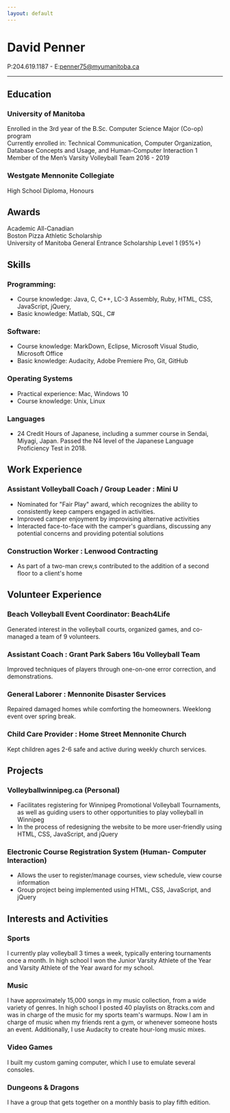 ```yaml
---
layout: default
---
```



# David Penner 

P:204.619.1187 - E:penner75@myumanitoba.ca 

-------------

## Education

### University of Manitoba 

Enrolled in the 3rd year of the B.Sc. Computer Science Major (Co-op) program <br>Currently enrolled in: Technical Communication, Computer Organization, Database Concepts and Usage, and Human-Computer Interaction 1 <br>Member of the Men’s Varsity Volleyball Team  2016 - 2019

### Westgate Mennonite Collegiate 

High School Diploma, Honours

## Awards

Academic All-Canadian <br>Boston Pizza Athletic Scholarship<br>University of Manitoba General Entrance Scholarship Level 1 (95%+)

## Skills

### Programming:

- Course knowledge: Java, C, C++, LC-3 Assembly, Ruby,  HTML, CSS, JavaScript, jQuery, 
- Basic knowledge: Matlab, SQL, C#

### Software:

- Course knowledge: MarkDown, Eclipse, Microsoft Visual Studio, Microsoft Office
- Basic knowledge: Audacity, Adobe Premiere Pro, Git, GitHub

### Operating Systems

- Practical experience: Mac, Windows 10
- Course knowledge: Unix, Linux <br>

### Languages

- 24 Credit Hours of Japanese, including a summer course in Sendai, Miyagi, Japan. Passed the N4 level of the Japanese Language Proficiency Test in 2018.

## Work Experience

###  Assistant Volleyball Coach / Group Leader   : Mini U

- Nominated for "Fair Play" award, which recognizes the ability to consistently keep campers engaged in activities.
- Improved camper enjoyment by improvising alternative activities
- Interacted face-to-face with the camper's guardians, discussing any potential concerns and providing potential solutions

###  Construction Worker : Lenwood Contracting 

- As part of a two-man crew,s contributed to the addition of a second floor to a client's home

## Volunteer Experience

### Beach Volleyball Event Coordinator: Beach4Life

Generated interest in the volleyball courts, organized games, and co-managed a team of 9 volunteers.

### Assistant Coach : Grant Park Sabers 16u Volleyball Team

Improved techniques of players through one-on-one error correction, and demonstrations.

### General Laborer : Mennonite Disaster Services

Repaired damaged homes while comforting the homeowners. Weeklong event over spring break.

### Child Care Provider : Home Street Mennonite Church

Kept children ages 2-6 safe and active during weekly church services.

## Projects

### Volleyballwinnipeg.ca (Personal)

- Facilitates registering for Winnipeg Promotional Volleyball Tournaments, as well as guiding users to other opportunities to play volleyball in Winnipeg
- In the process of redesigning the website to be more user-friendly using HTML, CSS, JavaScript, and jQuery

### Electronic Course Registration System (Human- Computer Interaction)

- Allows the user to register/manage courses, view schedule, view course information
- Group project being implemented using HTML, CSS, JavaScript, and jQuery

## Interests and Activities

### Sports

I currently play volleyball 3 times a week, typically entering tournaments once a month. In high school I won the Junior Varsity Athlete of the Year and Varsity Athlete of the Year award for my school. 

### Music

I have approximately 15,000 songs in my music collection, from a wide variety of genres. In high school I posted 40 playlists on 8tracks.com and was in charge of the music for my sports team's warmups. Now I am in charge of music when my friends rent a gym, or whenever someone hosts an event. Additionally, I use Audacity to create hour-long music mixes.

### Video Games

I built my custom gaming computer, which I use to emulate several consoles.

### Dungeons & Dragons

I have a group that gets together on a monthly basis to play fifth edition.


